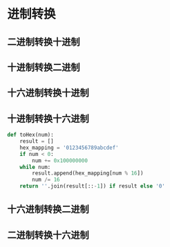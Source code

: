 进制转换
=========


## 二进制转换十进制

## 十进制转换二进制

## 十六进制转换十进制

## 十进制转换十六进制

``` python
def toHex(num):
    result = []
    hex_mapping = '0123456789abcdef'
    if num < 0:
        num += 0x100000000
    while num:
        result.append(hex_mapping[num % 16])
        num /= 16
    return ''.join(result[::-1]) if result else '0'
```

## 十六进制转换二进制

## 二进制转换十六进制